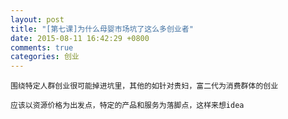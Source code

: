```yaml
---
layout: post
title: "[第七课]为什么母婴市场坑了这么多创业者"
date: 2015-08-11 16:42:29 +0800
comments: true
categories: 创业
---
```


```
围绕特定人群创业很可能掉进坑里，其他的如针对贵妇，富二代为消费群体的创业
```

```
应该以资源价格为出发点，特定的产品和服务为落脚点，这样来想idea
```
